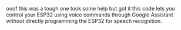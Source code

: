 ooof this was a tough one
took some help but got it
this code lets you control your ESP32 using voice commands through Google Assistant without directly programming the ESP32 for speech recognition.
